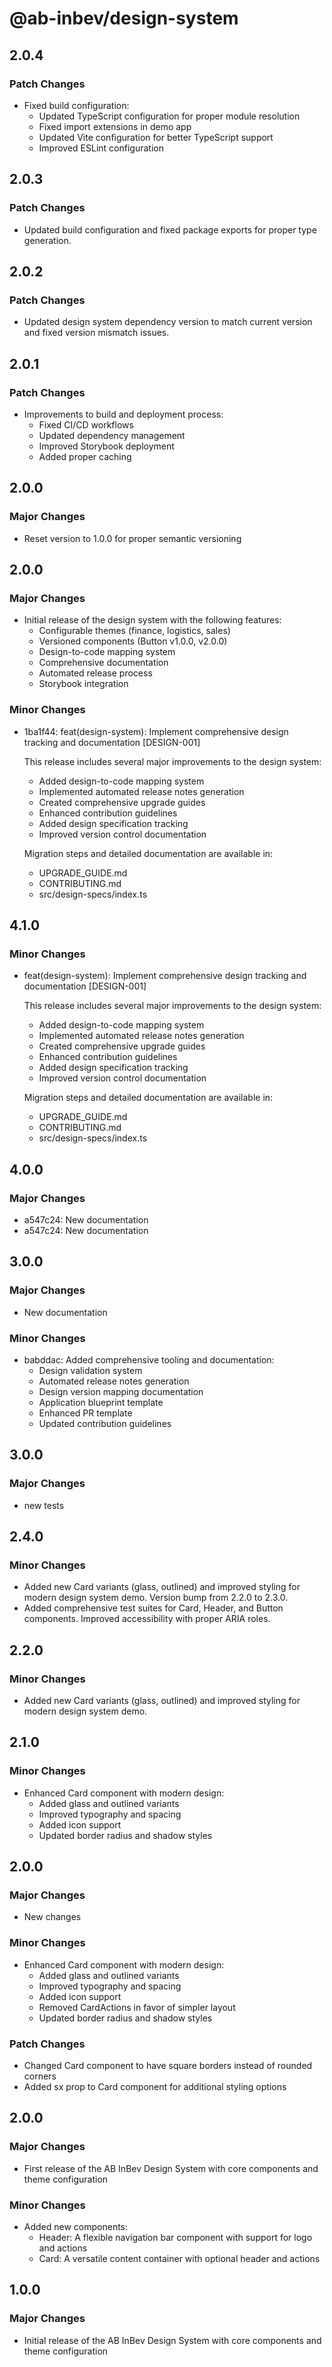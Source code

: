 # @ab-inbev/design-system

## 2.0.4

### Patch Changes

- Fixed build configuration:
  - Updated TypeScript configuration for proper module resolution
  - Fixed import extensions in demo app
  - Updated Vite configuration for better TypeScript support
  - Improved ESLint configuration

## 2.0.3

### Patch Changes

- Updated build configuration and fixed package exports for proper type generation.

## 2.0.2

### Patch Changes

- Updated design system dependency version to match current version and fixed version mismatch issues.

## 2.0.1

### Patch Changes

- Improvements to build and deployment process:
  - Fixed CI/CD workflows
  - Updated dependency management
  - Improved Storybook deployment
  - Added proper caching

## 2.0.0

### Major Changes

- Reset version to 1.0.0 for proper semantic versioning

## 2.0.0

### Major Changes

- Initial release of the design system with the following features:
  - Configurable themes (finance, logistics, sales)
  - Versioned components (Button v1.0.0, v2.0.0)
  - Design-to-code mapping system
  - Comprehensive documentation
  - Automated release process
  - Storybook integration

### Minor Changes

- 1ba1f44: feat(design-system): Implement comprehensive design tracking and documentation [DESIGN-001]

  This release includes several major improvements to the design system:
  - Added design-to-code mapping system
  - Implemented automated release notes generation
  - Created comprehensive upgrade guides
  - Enhanced contribution guidelines
  - Added design specification tracking
  - Improved version control documentation

  Migration steps and detailed documentation are available in:
  - UPGRADE_GUIDE.md
  - CONTRIBUTING.md
  - src/design-specs/index.ts

## 4.1.0

### Minor Changes

- feat(design-system): Implement comprehensive design tracking and documentation [DESIGN-001]

  This release includes several major improvements to the design system:
  - Added design-to-code mapping system
  - Implemented automated release notes generation
  - Created comprehensive upgrade guides
  - Enhanced contribution guidelines
  - Added design specification tracking
  - Improved version control documentation

  Migration steps and detailed documentation are available in:
  - UPGRADE_GUIDE.md
  - CONTRIBUTING.md
  - src/design-specs/index.ts

## 4.0.0

### Major Changes

- a547c24: New documentation
- a547c24: New documentation

## 3.0.0

### Major Changes

- New documentation

### Minor Changes

- babddac: Added comprehensive tooling and documentation:
  - Design validation system
  - Automated release notes generation
  - Design version mapping documentation
  - Application blueprint template
  - Enhanced PR template
  - Updated contribution guidelines

## 3.0.0

### Major Changes

- new tests

## 2.4.0

### Minor Changes

- Added new Card variants (glass, outlined) and improved styling for modern design system demo. Version bump from 2.2.0 to 2.3.0.
- Added comprehensive test suites for Card, Header, and Button components. Improved accessibility with proper ARIA roles.

## 2.2.0

### Minor Changes

- Added new Card variants (glass, outlined) and improved styling for modern design system demo.

## 2.1.0

### Minor Changes

- Enhanced Card component with modern design:
  - Added glass and outlined variants
  - Improved typography and spacing
  - Added icon support
  - Updated border radius and shadow styles

## 2.0.0

### Major Changes

- New changes

### Minor Changes

- Enhanced Card component with modern design:
  - Added glass and outlined variants
  - Improved typography and spacing
  - Added icon support
  - Removed CardActions in favor of simpler layout
  - Updated border radius and shadow styles

### Patch Changes

- Changed Card component to have square borders instead of rounded corners
- Added sx prop to Card component for additional styling options

## 2.0.0

### Major Changes

- First release of the AB InBev Design System with core components and theme configuration

### Minor Changes

- Added new components:
  - Header: A flexible navigation bar component with support for logo and actions
  - Card: A versatile content container with optional header and actions

## 1.0.0

### Major Changes

- Initial release of the AB InBev Design System with core components and theme configuration
